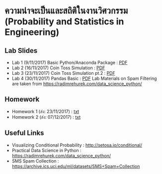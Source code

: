 # ความน่าจะเป็นและสถิติในงานวิศวกรรม (Probability and Statistics in Engineering)

## Lab Slides
- Lab 1 (9/11/2017) Basic Python/Anaconda Package : [PDF](/lecture2%20-%20intro%20to%20anaconda,%20spyder,%20numpy,%20python.pdf)
- Lab 2 (16/11/2017) Coin Toss Simulation : [PDF](/lecture3%20-%20coin%20toss%20simulation.pdf)
- Lab 3 (23/11/2017) Coin Toss Simulation pt.2 : [PDF](/lecture4%20-%20cointoss2.pdf)
- Lab 4 (30/11/2017) Pandas Basic : [PDF](/lecture5%20-%20pandas.pdf) 
Lab Materials on Spam Filtering are taken from https://radimrehurek.com/data_science_python/ 

## Homework
- Homework 1 (ส่ง: 23/11/2017) : [txt](/hw1.txt)
- Homework 2 (ส่ง: 07/12/2017) : [txt](/hw2.txt)

## Useful Links
- Visualizing Conditional Probability : http://setosa.io/conditional/
- Practical Data Science in Python : https://radimrehurek.com/data_science_python/
- SMS Spam Collection : https://archive.ics.uci.edu/ml/datasets/SMS+Spam+Collection
